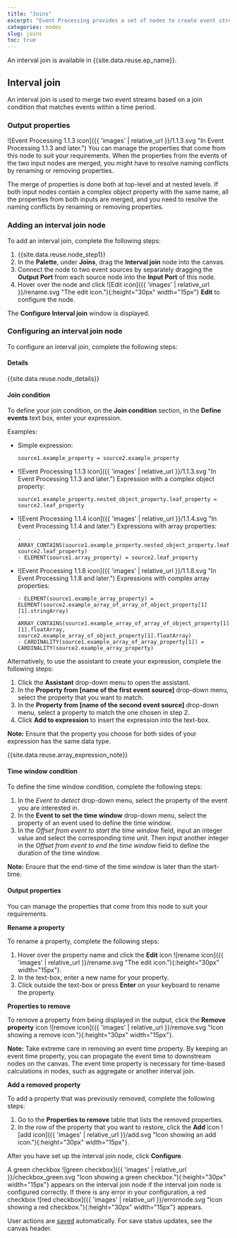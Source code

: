 ```yaml
---
title: "Joins"
excerpt: "Event Processing provides a set of nodes to create event stream processing flows"
categories: nodes
slug: joins
toc: true
---
```


An interval join is available in {{site.data.reuse.ep_name}}.

## Interval join

An interval join is used to merge two event streams based on a join condition that matches events within a time period.

### Output properties

![Event Processing 1.1.3 icon]({{ 'images' | relative_url }}/1.1.3.svg "In Event Processing 1.1.3 and later.") You can manage the properties that come from this node to suit your requirements. When the properties from the events of the two input nodes are merged, you might have to resolve naming conflicts by renaming or removing properties.

The merge of properties is done both at top-level and at nested levels. If both input nodes contain a complex object property with the same name, all the properties from both inputs are merged, and you need to resolve the naming conflicts by renaming or removing properties.

### Adding an interval join node

To add an interval join, complete the following steps:

1. {{site.data.reuse.node_step1}}
2. In the **Palette**, under **Joins**, drag the **Interval join** node into the canvas.
3. Connect the node to two event sources by separately dragging the **Output Port** from each source node into the **Input Port** of this node.
4. Hover over the node and click ![Edit icon]({{ 'images' | relative_url }}/rename.svg "The edit icon."){:height="30px" width="15px"} **Edit** to configure the node.

The **Configure Interval join** window is displayed.


### Configuring an interval join node

To configure an interval join, complete the following steps:

#### Details

{{site.data.reuse.node_details}}

#### Join condition

To define your join condition, on the **Join condition** section, in the **Define events** text box, enter your expression.

Examples:
- Simple expression:

   ```
   source1.example_property = source2.example_property
   ```
  
 - ![Event Processing 1.1.3 icon]({{ 'images' | relative_url }}/1.1.3.svg "In Event Processing 1.1.3 and later.") Expression with a complex object property:
  
   ```
   source1.example_property.nested_object_property.leaf_property = source2.leaf_property
   ```

- ![Event Processing 1.1.4 icon]({{ 'images' | relative_url }}/1.1.4.svg "In Event Processing 1.1.4 and later.") Expressions with array properties:
  
   ```
   - ARRAY_CONTAINS(source1.example_property.nested_object_property.leaf_array_property, source2.leaf_property)
   - ELEMENT(source1.array_property) = source2.leaf_property
   ```

- ![Event Processing 1.1.8 icon]({{ 'images' | relative_url }}/1.1.8.svg "In Event Processing 1.1.8 and later.") Expressions with complex array properties:

   ```
   - ELEMENT(source1.example_array_property) = ELEMENT(source2.example_array_of_array_of_object_property[1][1].stringArray)
   - ARRAY_CONTAINS(source1.example_array_of_array_of_object_property[1][1].floatArray, source2.example_array_of_object_property[1].floatArray)
   - CARDINALITY(source1.example_array_of_array_property[1]) = CARDINALITY(source2.example_array_property) 
   ```


Alternatively, to use the assistant to create your expression, complete the following steps:

1. Click the **Assistant** drop-down menu to open the assistant.
2. In the **Property from [name of the first event source]** drop-down menu, select the property that you want to match.
3. In the **Property from [name of the second event source]** drop-down menu, select a property to match the one chosen in step 2.
4. Click **Add to expression** to insert the expression into the text-box.

**Note:** Ensure that the property you choose for both sides of your expression has the same data type. 

 {{site.data.reuse.array_expression_note}}

#### Time window condition

To define the time window condition, complete the following steps:

1. In the *Event to detect* drop-down menu, select the property of the event you are interested in.
2. In the **Event to set the time window** drop-down menu, select the property of an event used to define the time window.
3. In the *Offset from event to start the time window* field, input an integer value and select the corresponding time unit. Then input another integer in the *Offset from event to end the time window* field to define the duration of the time window.

**Note:** Ensure that the end-time of the time window is later than the start-time.

#### Output properties

You can manage the properties that come from this node to suit your requirements.

**Rename a property**

To rename a property, complete the following steps:

1. Hover over the property name and click the **Edit** icon ![rename icon]({{ 'images' | relative_url }}/rename.svg "The edit icon."){:height="30px" width="15px"}.
2. In the text-box, enter a new name for your property.
3. Click outside the text-box or press **Enter** on your keyboard to rename the property.

**Properties to remove**

To remove a property from being displayed in the output, click the **Remove property** icon ![remove icon]({{ 'images' | relative_url }}/remove.svg "Icon showing a remove icon."){:height="30px" width="15px"}.

**Note:** Take extreme care in removing an event time property. By keeping an event time property, you can propagate the event time to downstream nodes on the canvas. The event time property is necessary for time-based calculations in nodes, such as aggregate or another interval join.

**Add a removed property**

To add a property that was previously removed, complete the following steps:

1. Go to the **Properties to remove** table that lists the removed properties.
2. In the row of the property that you want to restore, click the **Add** icon ![add icon]({{ 'images' | relative_url }}/add.svg "Icon showing an add icon."){:height="30px" width="15px"}.

After you have set up the interval join node, click **Configure**.

A green checkbox ![green checkbox]({{ 'images' | relative_url }}/checkbox_green.svg "Icon showing a green checkbox."){:height="30px" width="15px"} appears on the interval join node if the interval join node is configured correctly. If there is any error in your configuration, a red checkbox ![red checkbox]({{ 'images' | relative_url }}/errornode.svg "Icon showing a red checkbox."){:height="30px" width="15px"} appears.

User actions are [saved](../../getting-started/canvas/#save) automatically. For save status updates, see the canvas header.

